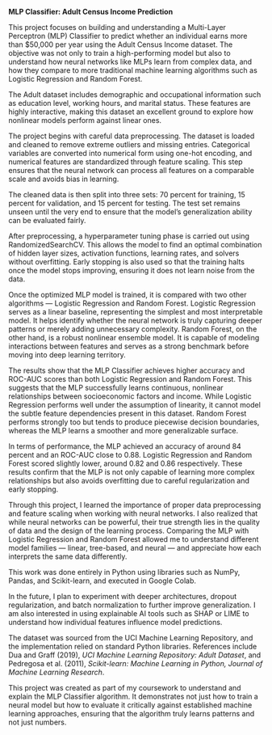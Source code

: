 **MLP Classifier: Adult Census Income Prediction**


This project focuses on building and understanding a Multi-Layer Perceptron (MLP) Classifier to predict whether an individual earns more than $50,000 per year using the Adult Census Income dataset. The objective was not only to train a high-performing model but also to understand how neural networks like MLPs learn from complex data, and how they compare to more traditional machine learning algorithms such as Logistic Regression and Random Forest.

The Adult dataset includes demographic and occupational information such as education level, working hours, and marital status. These features are highly interactive, making this dataset an excellent ground to explore how nonlinear models perform against linear ones.

The project begins with careful data preprocessing. The dataset is loaded and cleaned to remove extreme outliers and missing entries. Categorical variables are converted into numerical form using one-hot encoding, and numerical features are standardized through feature scaling. This step ensures that the neural network can process all features on a comparable scale and avoids bias in learning.

The cleaned data is then split into three sets: 70 percent for training, 15 percent for validation, and 15 percent for testing. The test set remains unseen until the very end to ensure that the model’s generalization ability can be evaluated fairly.

After preprocessing, a hyperparameter tuning phase is carried out using RandomizedSearchCV. This allows the model to find an optimal combination of hidden layer sizes, activation functions, learning rates, and solvers without overfitting. Early stopping is also used so that the training halts once the model stops improving, ensuring it does not learn noise from the data.

Once the optimized MLP model is trained, it is compared with two other algorithms — Logistic Regression and Random Forest. Logistic Regression serves as a linear baseline, representing the simplest and most interpretable model. It helps identify whether the neural network is truly capturing deeper patterns or merely adding unnecessary complexity. Random Forest, on the other hand, is a robust nonlinear ensemble model. It is capable of modeling interactions between features and serves as a strong benchmark before moving into deep learning territory.

The results show that the MLP Classifier achieves higher accuracy and ROC-AUC scores than both Logistic Regression and Random Forest. This suggests that the MLP successfully learns continuous, nonlinear relationships between socioeconomic factors and income. While Logistic Regression performs well under the assumption of linearity, it cannot model the subtle feature dependencies present in this dataset. Random Forest performs strongly too but tends to produce piecewise decision boundaries, whereas the MLP learns a smoother and more generalizable surface.

In terms of performance, the MLP achieved an accuracy of around 84 percent and an ROC-AUC close to 0.88. Logistic Regression and Random Forest scored slightly lower, around 0.82 and 0.86 respectively. These results confirm that the MLP is not only capable of learning more complex relationships but also avoids overfitting due to careful regularization and early stopping.

Through this project, I learned the importance of proper data preprocessing and feature scaling when working with neural networks. I also realized that while neural networks can be powerful, their true strength lies in the quality of data and the design of the learning process. Comparing the MLP with Logistic Regression and Random Forest allowed me to understand different model families — linear, tree-based, and neural — and appreciate how each interprets the same data differently.

This work was done entirely in Python using libraries such as NumPy, Pandas, and Scikit-learn, and executed in Google Colab.

In the future, I plan to experiment with deeper architectures, dropout regularization, and batch normalization to further improve generalization. I am also interested in using explainable AI tools such as SHAP or LIME to understand how individual features influence model predictions.

The dataset was sourced from the UCI Machine Learning Repository, and the implementation relied on standard Python libraries. References include Dua and Graff (2019), *UCI Machine Learning Repository: Adult Dataset*, and Pedregosa et al. (2011), *Scikit-learn: Machine Learning in Python, Journal of Machine Learning Research*.

This project was created as part of my coursework to understand and explain the MLP Classifier algorithm. It demonstrates not just how to train a neural model but how to evaluate it critically against established machine learning approaches, ensuring that the algorithm truly learns patterns and not just numbers.

